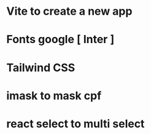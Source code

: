 # Vite to create a new app
# Fonts google [ Inter ]
# Tailwind CSS
# imask to mask cpf
# react select to multi select